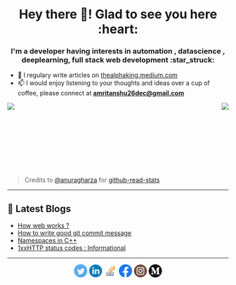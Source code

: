 <h1 align="center">Hey there 👋! Glad to see you here :heart:</h1>
<h3 align="center">I'm a developer having interests in automation , datascience , deeplearning, full stack web development :star_struck:</h3>

- 📝 I regulary write articles on [thealphaking.medium.com](https://thealphaking.medium.com/)
- 📫 I would enjoy listening to your thoughts and ideas over a cup of coffee, please connect at **amritanshu26dec@gmail.com**


<img align="left" height=180em src="https://github-readme-stats.vercel.app/api/top-langs/?username=amritanshu-kk&theme=vue&hide=css,tcl,html"></img>
<img align="right" height=180em src="https://github-readme-stats.vercel.app/api?username=amritanshu-kk&count_private=true&show_icons=true&theme=vue&include_all_commits=true"></img>

<br/><br/><br/><br/><br/><br/><br/><br/><br/>
> Credits to [@anuragharza](https://github.com/anuraghazra) for [github-read-stats](https://github.com/anuraghazra/github-readme-stats)
<hr>

## 📝 Latest Blogs

<!-- BLOG-POST-LIST:START -->
- [How web works ?](https://thealphaking.medium.com/how-web-works-14a0706a7485)
- [How to write good git commit message](https://thealphaking.medium.com/how-to-write-a-good-git-commit-message-6e38a717a5a3)
- [Namespaces in C++](https://thealphaking.medium.com/namespaces-in-c-978eb47b0d0c)
- [1xxHTTP status codes : Informational ](https://thealphaking.medium.com/1xx-http-status-codes-informational-80818b004f8f)
<!-- BLOG-POST-LIST:END -->

<hr>
<p align="center">
<a href="https://twitter.com/the__alpha_king" target="blank"><img align="center" src="https://raw.githubusercontent.com/thealphadollar/thealphadollar/master/assets/twitter.svg" alt="thealphadollar_" height="30" width="30" /></a>
<a href="https://www.linkedin.com/in/amritanshu-verma-the-alpha-king-79a145167/" target="blank"><img align="center" src="https://raw.githubusercontent.com/thealphadollar/thealphadollar/master/assets/linkedin.svg" alt="thealphadollar" height="30" width="30" /></a>
<a href="https://stackoverflow.com/users/12859257/amritanshu-verma" target="blank"><img align="center" src="https://raw.githubusercontent.com/thealphadollar/thealphadollar/master/assets/stack-overflow.svg" alt="thealphadollar" height="30" width="30" /></a>
<a href="https://www.facebook.com/amritanshu.verma.58/" target="blank"><img align="center" src="https://raw.githubusercontent.com/thealphadollar/thealphadollar/master/assets/facebook.svg" alt="thealphadollar" height="30" width="30" /></a>
<a href="https://www.instagram.com/the__alpha_king/" target="blank"><img align="center" src="https://raw.githubusercontent.com/thealphadollar/thealphadollar/master/assets/instagram.svg" alt="thealphadollar" height="30" width="30" /></a>
<a href="https://thealphaking.medium.com/" target="blank"><img align="center" src="https://raw.githubusercontent.com/thealphadollar/thealphadollar/master/assets/medium.svg" alt="@thealphadollar" height="30" width="30" /></a>
</p>
